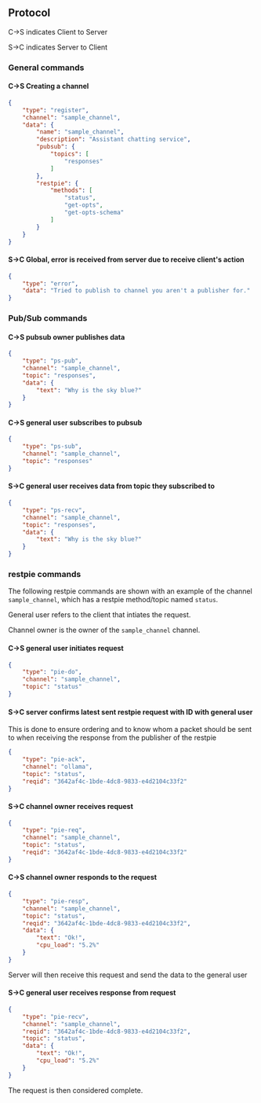 ## Protocol
C->S indicates Client to Server

S->C indicates Server to Client

### General commands
#### C->S Creating a channel
```json
{
    "type": "register",
    "channel": "sample_channel",
    "data": {
        "name": "sample_channel",
        "description": "Assistant chatting service",
        "pubsub": {
            "topics": [
                "responses"
            ]
        },
        "restpie": {
            "methods": [
                "status",
                "get-opts",
                "get-opts-schema"
            ]
        }
    }
}
```

#### S->C Global, error is received from server due to receive client's action
```json
{
    "type": "error",
    "data": "Tried to publish to channel you aren't a publisher for."
}
```

### Pub/Sub commands
#### C->S pubsub owner publishes data
```json
{
    "type": "ps-pub",
    "channel": "sample_channel",
    "topic": "responses",
    "data": {
        "text": "Why is the sky blue?"
    }
}
```

#### C->S general user subscribes to pubsub
```json
{
    "type": "ps-sub",
    "channel": "sample_channel",
    "topic": "responses"
}
```

#### S->C general user receives data from topic they subscribed to
```json
{
    "type": "ps-recv",
    "channel": "sample_channel",
    "topic": "responses",
    "data": {
        "text": "Why is the sky blue?"
    }
}
```

### restpie commands
The following restpie commands are shown with an example of the channel `sample_channel`, which has a restpie method/topic named `status`.

General user refers to the client that intiates the request.

Channel owner is the owner of the `sample_channel` channel.
#### C->S general user initiates request
```json
{
    "type": "pie-do",
    "channel": "sample_channel",
    "topic": "status"
}
```

#### S->C server confirms latest sent restpie request with ID with general user
This is done to ensure ordering and to know whom a packet should be sent to when receiving the response from the publisher of the restpie

```json
{
    "type": "pie-ack",
    "channel": "ollama",
    "topic": "status",
    "reqid": "3642af4c-1bde-4dc8-9833-e4d2104c33f2"
}
```

#### S->C channel owner receives request
```json
{
    "type": "pie-req",
    "channel": "sample_channel",
    "topic": "status",
    "reqid": "3642af4c-1bde-4dc8-9833-e4d2104c33f2"
}
```

#### C->S channel owner responds to the request
```json
{
    "type": "pie-resp",
    "channel": "sample_channel",
    "topic": "status",
    "reqid": "3642af4c-1bde-4dc8-9833-e4d2104c33f2",
    "data": {
        "text": "Ok!",
        "cpu_load": "5.2%"
    }
}
```

Server will then receive this request and send the data to the general user

#### S->C general user receives response from request
```json
{
    "type": "pie-recv",
    "channel": "sample_channel",
    "reqid": "3642af4c-1bde-4dc8-9833-e4d2104c33f2",
    "topic": "status",
    "data": {
        "text": "Ok!",
        "cpu_load": "5.2%"
    }
}
```

The request is then considered complete.